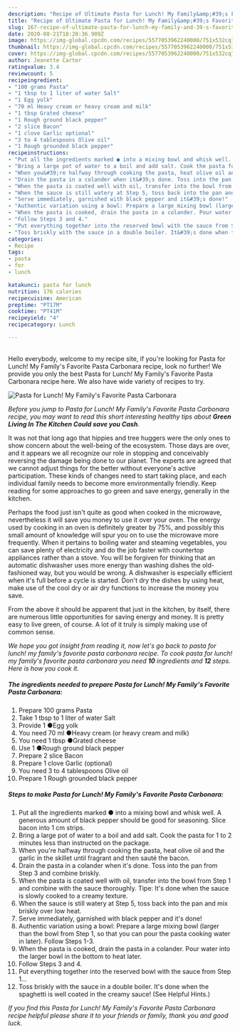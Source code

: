 ```yaml
---
description: "Recipe of Ultimate Pasta for Lunch! My Family&amp;#39;s Favorite Pasta Carbonara"
title: "Recipe of Ultimate Pasta for Lunch! My Family&amp;#39;s Favorite Pasta Carbonara"
slug: 167-recipe-of-ultimate-pasta-for-lunch-my-family-and-39-s-favorite-pasta-carbonara
date: 2020-08-21T18:20:36.909Z
image: https://img-global.cpcdn.com/recipes/5577053962240000/751x532cq70/pasta-for-lunch-my-familys-favorite-pasta-carbonara-recipe-main-photo.jpg
thumbnail: https://img-global.cpcdn.com/recipes/5577053962240000/751x532cq70/pasta-for-lunch-my-familys-favorite-pasta-carbonara-recipe-main-photo.jpg
cover: https://img-global.cpcdn.com/recipes/5577053962240000/751x532cq70/pasta-for-lunch-my-familys-favorite-pasta-carbonara-recipe-main-photo.jpg
author: Jeanette Carter
ratingvalue: 3.4
reviewcount: 5
recipeingredient:
- "100 grams Pasta"
- "1 tbsp to 1 liter of water Salt"
- "1 Egg yolk"
- "70 ml Heavy cream or heavy cream and milk"
- "1 tbsp Grated cheese"
- "1 Rough ground black pepper"
- "2 slice Bacon"
- "1 clove Garlic optional"
- "3 to 4 tablespoons Olive oil"
- "1 Rough grounded black pepper"
recipeinstructions:
- "Put all the ingredients marked ● into a mixing bowl and whisk well. A generous amount of black pepper should be good for seasoning. Slice bacon into 1 cm strips."
- "Bring a large pot of water to a boil and add salt. Cook the pasta for 1 to 2 minutes less than instructed on the package."
- "When you&#39;re halfway through cooking the pasta, heat olive oil and the garlic in the skillet until fragrant and then sauté the bacon."
- "Drain the pasta in a colander when it&#39;s done. Toss into the pan from Step 3 and combine briskly."
- "When the pasta is coated well with oil, transfer into the bowl from Step 1 and combine with the sauce thoroughly. Tipe: It&#39;s done when the sauce is slowly cooked to a creamy texture."
- "When the sauce is still watery at Step 5, toss back into the pan and mix briskly over low heat."
- "Serve immediately, garnished with black pepper and it&#39;s done!"
- "Authentic variation using a bowl: Prepare a large mixing bowl (larger than the bowl from Step 1, so that you can pour the pasta cooking water in later). Follow Steps 1-3."
- "When the pasta is cooked, drain the pasta in a colander. Pour water into the larger bowl in the bottom to heat later."
- "Follow Steps 3 and 4."
- "Put everything together into the reserved bowl with the sauce from Step 1..."
- "Toss briskly with the sauce in a double boiler. It&#39;s done when the spaghetti is well coated in the creamy sauce! (See Helpful Hints.)"
categories:
- Recipe
tags:
- pasta
- for
- lunch

katakunci: pasta for lunch 
nutrition: 176 calories
recipecuisine: American
preptime: "PT17M"
cooktime: "PT41M"
recipeyield: "4"
recipecategory: Lunch

---
```

<br>
Hello everybody, welcome to my recipe site, if you're looking for Pasta for Lunch! My Family&#39;s Favorite Pasta Carbonara recipe, look no further! We provide you only the best Pasta for Lunch! My Family&#39;s Favorite Pasta Carbonara recipe here. We also have wide variety of recipes to try.
<br>


![Pasta for Lunch! My Family&#39;s Favorite Pasta Carbonara](https://img-global.cpcdn.com/recipes/5577053962240000/751x532cq70/pasta-for-lunch-my-familys-favorite-pasta-carbonara-recipe-main-photo.jpg)

<i>Before you jump to Pasta for Lunch! My Family&#39;s Favorite Pasta Carbonara recipe, you may want to read this short interesting healthy tips about 
<strong>Green Living In The Kitchen Could save you Cash</strong>.</i>
</br>

It was not that long ago that hippies and tree huggers were the only ones to show concern about the well-being of the ecosystem. Those days are over, and it appears we all recognize our role in stopping and conceivably reversing the damage being done to our planet. The experts are agreed that we cannot adjust things for the better without everyone's active participation. These kinds of changes need to start taking place, and each individual family needs to become more environmentally friendly. Keep reading for some approaches to go green and save energy, generally in the kitchen.

Perhaps the food just isn't quite as good when cooked in the microwave, nevertheless it will save you money to use it over your oven. The energy used by cooking in an oven is definitely greater by 75%, and possibly this small amount of knowledge will spur you on to use the microwave more frequently. When it pertains to boiling water and steaming vegetables, you can save plenty of electricity and do the job faster with countertop appliances rather than a stove. You will be forgiven for thinking that an automatic dishwasher uses more energy than washing dishes the old-fashioned way, but you would be wrong. A dishwasher is especially efficient when it's full before a cycle is started. Don't dry the dishes by using heat, make use of the cool dry or air dry functions to increase the money you save.

From the above it should be apparent that just in the kitchen, by itself, there are numerous little opportunities for saving energy and money. It is pretty easy to live green, of course. A lot of it truly is simply making use of common sense.


<i>We hope you got insight from reading it, now let's go back to pasta for lunch! my family&#39;s favorite pasta carbonara recipe. To cook pasta for lunch! my family&#39;s favorite pasta carbonara you need <strong>10</strong> ingredients and <strong>12</strong> steps. Here is how you cook it.
</i>

##### The ingredients needed to prepare Pasta for Lunch! My Family&#39;s Favorite Pasta Carbonara:

1. Prepare 100 grams Pasta
1. Take 1 tbsp to 1 liter of water Salt
1. Provide 1 ●Egg yolk
1. You need 70 ml ●Heavy cream (or heavy cream and milk)
1. You need 1 tbsp ●Grated cheese
1. Use 1 ●Rough ground black pepper
1. Prepare 2 slice Bacon
1. Prepare 1 clove Garlic (optional)
1. You need 3 to 4 tablespoons Olive oil
1. Prepare 1 Rough grounded black pepper


##### Steps to make Pasta for Lunch! My Family&#39;s Favorite Pasta Carbonara:

1. Put all the ingredients marked ● into a mixing bowl and whisk well. A generous amount of black pepper should be good for seasoning. Slice bacon into 1 cm strips.
1. Bring a large pot of water to a boil and add salt. Cook the pasta for 1 to 2 minutes less than instructed on the package.
1. When you&#39;re halfway through cooking the pasta, heat olive oil and the garlic in the skillet until fragrant and then sauté the bacon.
1. Drain the pasta in a colander when it&#39;s done. Toss into the pan from Step 3 and combine briskly.
1. When the pasta is coated well with oil, transfer into the bowl from Step 1 and combine with the sauce thoroughly. Tipe: It&#39;s done when the sauce is slowly cooked to a creamy texture.
1. When the sauce is still watery at Step 5, toss back into the pan and mix briskly over low heat.
1. Serve immediately, garnished with black pepper and it&#39;s done!
1. Authentic variation using a bowl: Prepare a large mixing bowl (larger than the bowl from Step 1, so that you can pour the pasta cooking water in later). Follow Steps 1-3.
1. When the pasta is cooked, drain the pasta in a colander. Pour water into the larger bowl in the bottom to heat later.
1. Follow Steps 3 and 4.
1. Put everything together into the reserved bowl with the sauce from Step 1...
1. Toss briskly with the sauce in a double boiler. It&#39;s done when the spaghetti is well coated in the creamy sauce! (See Helpful Hints.)


<i>If you find this Pasta for Lunch! My Family&#39;s Favorite Pasta Carbonara recipe helpful please share it to your friends or family, thank you and good luck.</i>
